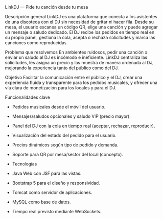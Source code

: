 LinkDJ — Pide tu canción desde tu mesa

Descripción general
LinkDJ es una plataforma que conecta a los asistentes de una discoteca con el DJ sin necesidad de gritar ni hacer fila. Desde su mesa, el usuario escanea un código QR, elige una canción y puede agregar un mensaje o saludo dedicado. El DJ recibe los pedidos en tiempo real en su propio panel, gestiona la cola, acepta o rechaza solicitudes y marca las canciones como reproducidas.

Problema que resolvemos
En ambientes ruidosos, pedir una canción o enviar un saludo al DJ es incómodo e ineficiente. LinkDJ centraliza las solicitudes, les asigna un precio y las muestra de manera ordenada al DJ, mejorando la experiencia tanto del público como del DJ.

Objetivo
Facilitar la comunicación entre el público y el DJ, crear una experiencia fluida y transparente para los pedidos musicales, y ofrecer una vía clara de monetización para los locales y para el DJ.

Funcionalidades clave
- Pedidos musicales desde el móvil del usuario.
- Mensajes/saludos opcionales y saludo VIP (precio mayor).
- Panel del DJ con la cola en tiempo real (aceptar, rechazar, reproducir).
- Visualización del estado del pedido para el usuario.
- Precios dinámicos según tipo de pedido y demanda.
- Soporte para QR por mesa/sector del local (concepto).

- Tecnologías
- Java Web con JSF para las vistas.
- Bootstrap 5 para el diseño y responsividad.
- Tomcat como servidor de aplicaciones.
- MySQL como base de datos.
- Tiempo real previsto mediante WebSockets.
